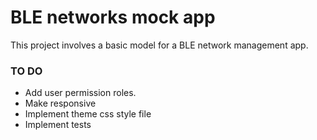 # BLE networks mock app

This project involves a basic model for a BLE network management app.

### TO DO
- Add user permission roles.
- Make responsive
- Implement theme css style file
- Implement tests